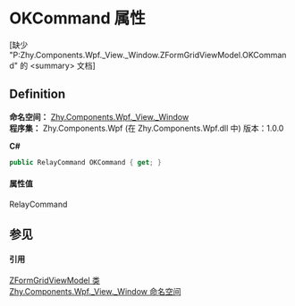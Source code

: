 # OKCommand 属性


\[缺少 "P:Zhy.Components.Wpf._View._Window.ZFormGridViewModel.OKCommand" 的 &lt;summary&gt; 文档\]



## Definition
**命名空间：** <a href="N_Zhy_Components_Wpf__View__Window.md">Zhy.Components.Wpf._View._Window</a>  
**程序集：** Zhy.Components.Wpf (在 Zhy.Components.Wpf.dll 中) 版本：1.0.0

**C#**
``` C#
public RelayCommand OKCommand { get; }
```



#### 属性值
RelayCommand

## 参见


#### 引用
<a href="T_Zhy_Components_Wpf__View__Window_ZFormGridViewModel.md">ZFormGridViewModel 类</a>  
<a href="N_Zhy_Components_Wpf__View__Window.md">Zhy.Components.Wpf._View._Window 命名空间</a>  
